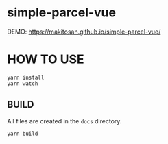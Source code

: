 # simple-parcel-vue
DEMO: https://makitosan.github.io/simple-parcel-vue/

# HOW TO USE

```
yarn install
yarn watch
```

## BUILD
All files are created in the `docs` directory.

```
yarn build
```
